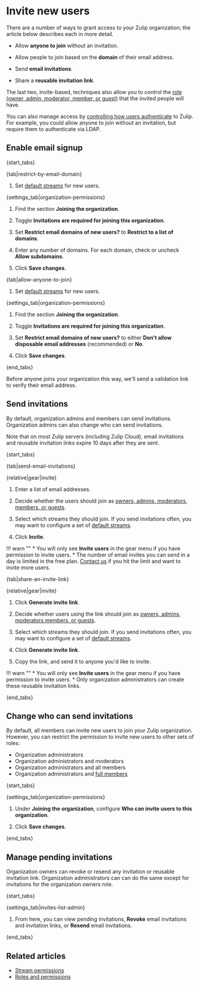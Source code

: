 # Invite new users

There are a number of ways to grant access to your Zulip organization;
the article below describes each in more detail.

* Allow **anyone to join** without an invitation.

* Allow people to join based on the **domain** of their email address.

* Send **email invitations**.

* Share a **reusable invitation link**.

The last two, invite-based, techniques also allow you to control the
[role (owner, admin, moderator, member, or guest)](/help/roles-and-permissions) that the
invited people will have.

You can also manage access by
[controlling how users authenticate](/help/configure-authentication-methods)
to Zulip.  For example, you could allow anyone to join without an
invitation, but require them to authenticate via LDAP.

## Enable email signup

{start_tabs}

{tab|restrict-by-email-domain}

1. Set [default streams](/help/set-default-streams-for-new-users) for new users.

{settings_tab|organization-permissions}

1. Find the section **Joining the organization**.

1. Toggle **Invitations are required for joining this organization**.

1. Set **Restrict email domains of new users?** to
   **Restrict to a list of domains**.

1. Enter any number of domains. For each domain, check or uncheck
   **Allow subdomains**.

1. Click **Save changes**.

{tab|allow-anyone-to-join}

1. Set [default streams](/help/set-default-streams-for-new-users) for new users.

{settings_tab|organization-permissions}

1. Find the section **Joining the organization**.

1. Toggle **Invitations are required for joining this organization**.

1. Set **Restrict email domains of new users?** to either
   **Don't allow disposable email addresses** (recommended) or **No**.

1. Click **Save changes**.

{end_tabs}

Before anyone joins your organization this way, we'll send a validation link
to verify their email address.

## Send invitations

By default, organization admins and members can send
invitations. Organization admins can also change who can send invitations.

Note that on most Zulip servers (including Zulip Cloud), email invitations
and reusable invitation links expire 10 days after they are sent.

{start_tabs}

{tab|send-email-invitations}

{relative|gear|invite}

1. Enter a list of email addresses.

1. Decide whether the users should join as [owners, admins, moderators,
   members, or guests](/help/roles-and-permissions).

1. Select which streams they should join. If you send invitations often, you
   may want to configure a set of
   [default streams](/help/set-default-streams-for-new-users).

1. Click **Invite**.

!!! warn ""
    * You will only see **Invite users** in the gear menu if you have
    permission to invite users.
    * The number of email invites you can send in a day is limited in
    the free plan. [Contact us](/help/contact-support) if you hit the
    limit and want to invite more users.

{tab|share-an-invite-link}

{relative|gear|invite}

1. Click **Generate invite link**.

1. Decide whether users using the link should join as [owners, admins, moderators
   members, or guests](/help/roles-and-permissions).

1. Select which streams they should join. If you send invitations often, you
   may want to configure a set of
   [default streams](/help/set-default-streams-for-new-users).

1. Click **Generate invite link**.

1. Copy the link, and send it to anyone you'd like to invite.

!!! warn ""
    * You will only see **Invite users** in the gear menu if you have
    permission to invite users.
    * Only organization administrators can create these reusable invitation links.


{end_tabs}

## Change who can send invitations

By default, all members can invite new users to join your Zulip
organization. However, you can restrict the permission to invite new
users to other sets of roles:

* Organization administrators
* Organization administrators and moderators
* Organization administrators and all members
* Organization administrators and [full members](/help/restrict-permissions-of-new-members)

{start_tabs}

{settings_tab|organization-permissions}

1. Under **Joining the organization**, configure
   **Who can invite users to this organization**.

1. Click **Save changes**.

{end_tabs}

## Manage pending invitations

Organization owners can revoke or resend any invitation or reusable
invitation link. Organization administrators can can do the same
except for invitations for the organization owners role.

{start_tabs}

{settings_tab|invites-list-admin}

1. From here, you can view pending invitations, **Revoke** email invitations
   and invitation links, or **Resend** email invitations.

{end_tabs}

## Related articles

* [Stream permissions](/help/stream-permissions)
* [Roles and permissions](/help/roles-and-permissions)
